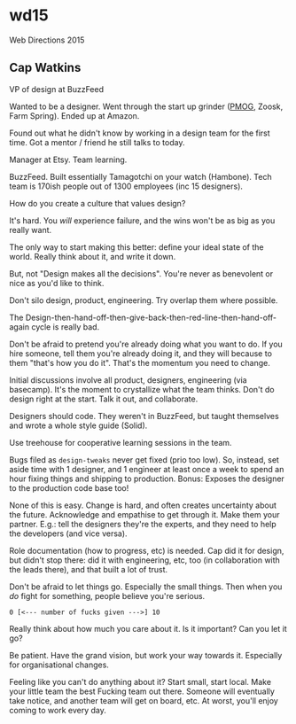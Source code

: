 # wd15
Web Directions 2015

## Cap Watkins

VP of design at BuzzFeed

Wanted to be a designer. Went through the start up grinder ([PMOG](http://www.pmog.com), Zoosk, Farm Spring). Ended up at Amazon.

Found out what he didn't know by working in a design team for the first time. Got a mentor / friend he still talks to today.

Manager at Etsy. Team learning.

BuzzFeed. Built essentially Tamagotchi on your watch (Hambone). Tech team is 170ish people out of 1300 employees (inc 15 designers).

How do you create a culture that values design?

It's hard. You _will_ experience failure, and the wins won't be as big as you really want.

The only way to start making this better: define your ideal state of the world. Really think about it, and write it down.

But, not "Design makes all the decisions". You're never as benevolent or nice as you'd like to think.

Don't silo design, product, engineering. Try overlap them where possible.

The Design-then-hand-off-then-give-back-then-red-line-then-hand-off-again cycle is really bad.

Don't be afraid to pretend you're already doing what you want to do. If you hire someone, tell them you're already doing it, and they will because to them "that's how you do it". That's the momentum you need to change.

Initial discussions involve all product, designers, engineering (via basecamp). It's the moment to crystallize what the team thinks. Don't do design right at the start. Talk it out, and collaborate.

Designers should code. They weren't in BuzzFeed, but taught themselves and wrote a whole style guide (Solid).

Use treehouse for cooperative learning sessions in the team.

Bugs filed as `design-tweaks` never get fixed (prio too low). So, instead, set aside time with 1 designer, and 1 engineer at least once a week to spend an hour fixing things and shipping to production. Bonus: Exposes the designer to the production code base too!

None of this is easy. Change is hard, and often creates uncertainty about the future. Acknowledge and empathise to get through it. Make them your partner. E.g.: tell the designers they're the experts, and they need to help the developers (and vice versa).

Role documentation (how to progress, etc) is needed. Cap did it for design, but didn't stop there: did it with engineering, etc, too (in collaboration with the leads there), and that built a lot of trust.

Don't be afraid to let things go. Especially the small things. Then when you *do* fight for something, people believe you're serious.

```
0 [<--- number of fucks given --->] 10
```

Really think about how much you care about it. Is it important? Can you let it go?

Be patient. Have the grand vision, but work your way towards it. Especially for organisational changes.

Feeling like you can't do anything about it? Start small, start local. Make your little team the best Fucking team out there. Someone will eventually take notice, and another team will get on board, etc. At worst, you'll enjoy coming to work every day.
